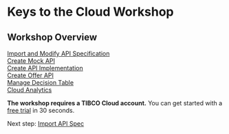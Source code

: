 # Keys to the Cloud Workshop

## Workshop Overview
[Import and Modify API Specification](0.apispec.md)  
[Create Mock API](1.mockapi.md)  
[Create API Implementation](2.apiimplementation.md)  
[Create Offer API](3.TCE.md)  
[Manage Decision Table](4.WebStudio.md)  
[Cloud Analytics](5.analytics.md)

**The workshop requires a TIBCO Cloud account.**  You can get started with a [free trial](trialsignup.md) in 30 seconds.  

<!--
In addition, you can follow along exactly using a Cloud9 environment, an online IDE offered by AWS.  It's recommended to use Cloud9; although, you may choose to run locally on your system (additional configuration will be required).  

[Cloud9 us-east-1](https://us-east-1.console.aws.amazon.com/cloud9/home/product#)  
[Cloud9 us-east-2](https://us-east-2.console.aws.amazon.com/cloud9/home/product#)  
[Cloud9 us-west-2](https://us-west-2.console.aws.amazon.com/cloud9/home/product#)  
  
Accept the defaults for creating the environment:  
![Create Cloud9 Environment](./images/cloud9_setup.png)
  
Prepare the environment by running the command below:  
```bash
git clone https://github.com/wkarasz/keys2cloud2019.git
cd keys2cloud2019/scripts
./prep.sh
```
-->
  
Next step: [Import API Spec](0.apispec.md)
